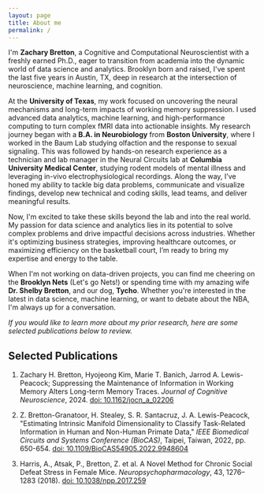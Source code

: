 ```yaml
---
layout: page
title: About me
permalink: /
---
```


I'm **Zachary Bretton**, a Cognitive and Computational Neuroscientist with a freshly earned Ph.D., eager to transition from academia into the dynamic world of data science and analytics. Brooklyn born and raised, I've spent the last five years in Austin, TX, deep in research at the intersection of neuroscience, machine learning, and cognition.

At the **University of Texas**, my work focused on uncovering the neural mechanisms and long-term impacts of working memory suppression. I used advanced data analytics, machine learning, and high-performance computing to turn complex fMRI data into actionable insights. My research journey began with a **B.A. in Neurobiology** from **Boston University**, where I worked in the Baum Lab studying olfaction and the response to sexual signaling. This was followed by hands-on research experience as a technician and lab manager in the Neural Circuits lab at **Columbia University Medical Center**, studying rodent models of mental illness and leveraging in-vivo electrophysiological recordings. Along the way, I’ve honed my ability to tackle big data problems, communicate and visualize findings, develop new technical and coding skills, lead teams, and deliver meaningful results.

Now, I'm excited to take these skills beyond the lab and into the real world. My passion for data science and analytics lies in its potential to solve complex problems and drive impactful decisions across industries. Whether it's optimizing business strategies, improving healthcare outcomes, or maximizing efficiency on the basketball court, I’m ready to bring my expertise and energy to the table.

When I'm not working on data-driven projects, you can find me cheering on the **Brooklyn Nets** (Let's go Nets!) or spending time with my amazing wife **Dr. Shelby Bretton**, and our dog, **Tycho**. Whether you're interested in the latest in data science, machine learning, or want to debate about the NBA, I'm always up for a conversation. 

*If you would like to learn more about my prior research, here are some selected publications below to review.*

## Selected Publications

1. Zachary H. Bretton, Hyojeong Kim, Marie T. Banich, Jarrod A. Lewis-Peacock; Suppressing the Maintenance of Information in Working Memory Alters Long-term Memory Traces. *Journal of Cognitive Neuroscience*, 2024. [doi: 10.1162/jocn_a_02206](https://doi.org/10.1162/jocn_a_02206)

2. Z. Bretton-Granatoor, H. Stealey, S. R. Santacruz, J. A. Lewis-Peacock, "Estimating Intrinsic Manifold Dimensionality to Classify Task-Related Information in Human and Non-Human Primate Data," *IEEE Biomedical Circuits and Systems Conference (BioCAS)*, Taipei, Taiwan, 2022, pp. 650-654. [doi: 10.1109/BioCAS54905.2022.9948604](https://doi.org/10.1109/BioCAS54905.2022.9948604)

3. Harris, A., Atsak, P., Bretton, Z. et al. A Novel Method for Chronic Social Defeat Stress in Female Mice. *Neuropsychopharmacology*, 43, 1276–1283 (2018). [doi: 10.1038/npp.2017.259](https://doi.org/10.1038/npp.2017.259)